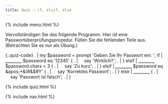 ```yaml
---
title: Quiz — if, elsif, else
---
```


{% include menu.html %}

Vervollständigen Sie das folgende Programm. Hier ist eine Passwortüberprüfungsprozedur. Füllen Sie die fehlenden Teile aus. (Betrachten Sie es nur als Übung.)

{:.quiz-code}
. | my $password = prompt &apos;Geben Sie Ihr Passwort ein: &apos;;
if | ␣␣␣␣␣ $password eq &apos;12345&apos; {
. | &nbsp;&nbsp;&nbsp;&nbsp;say &apos;Wirklich?&apos;;
. | }
elsif | ␣␣␣␣␣ $password.chars &lt; 3 {
. | &nbsp;&nbsp;&nbsp;&nbsp;say &apos;Zu kurz&apos;;
. | }
elsif | ␣␣␣␣␣ $password eq &apos;*&(#&$#Y&apos; {
. | &nbsp;&nbsp;&nbsp;&nbsp;say &apos;Korrektes Passwort&apos;;
. | }
else | ␣␣␣␣␣ {
. | &nbsp;&nbsp;&nbsp;&nbsp;say &apos;Passwort ist falsch&apos;;
. | }

{% include quiz.html %}

{% include nav.html %}